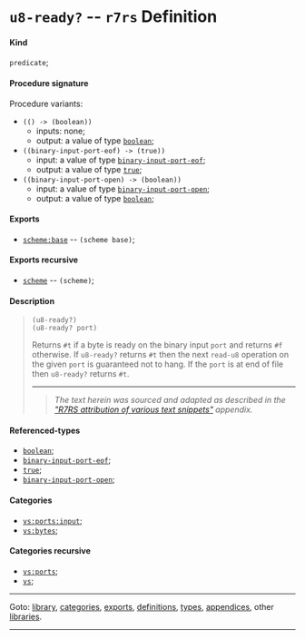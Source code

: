 

<a id='definition__r7rs__u8-ready_3f'></a>

# `u8-ready?` -- `r7rs` Definition


<a id='definition__r7rs__u8-ready_3f__kind'></a>

#### Kind

`predicate`;


<a id='definition__r7rs__u8-ready_3f__procedure-signature'></a>

#### Procedure signature

Procedure variants:
 * `(() -> (boolean))`
   * inputs: none;
   * output: a value of type [`boolean`](../../r7rs/types/boolean.md#type__r7rs__boolean);
 * `((binary-input-port-eof) -> (true))`
   * input: a value of type [`binary-input-port-eof`](../../r7rs/types/binary-input-port-eof.md#type__r7rs__binary-input-port-eof);
   * output: a value of type [`true`](../../r7rs/types/true.md#type__r7rs__true);
 * `((binary-input-port-open) -> (boolean))`
   * input: a value of type [`binary-input-port-open`](../../r7rs/types/binary-input-port-open.md#type__r7rs__binary-input-port-open);
   * output: a value of type [`boolean`](../../r7rs/types/boolean.md#type__r7rs__boolean);


<a id='definition__r7rs__u8-ready_3f__exports'></a>

#### Exports

 * [`scheme:base`](../../r7rs/exports/scheme_3a_base.md#export__r7rs__scheme_3a_base) -- `(scheme base)`;


<a id='definition__r7rs__u8-ready_3f__exports-recursive'></a>

#### Exports recursive

 * [`scheme`](../../r7rs/exports/scheme.md#export__r7rs__scheme) -- `(scheme)`;


<a id='definition__r7rs__u8-ready_3f__description'></a>

#### Description

> ````
> (u8-ready?)
> (u8-ready? port)
> ````
> 
> 
> Returns `#t` if a byte is ready on the binary input `port`
> and returns `#f` otherwise.  If `u8-ready?` returns
> `#t` then the next `read-u8` operation on the given
> `port` is guaranteed not to hang.  If the `port` is at end of
> file then `u8-ready?` returns `#t`.
> 
> 
> ----
> > *The text herein was sourced and adapted as described in the ["R7RS attribution of various text snippets"](../../r7rs/appendices/attribution.md#appendix__r7rs__attribution) appendix.*


<a id='definition__r7rs__u8-ready_3f__referenced-types'></a>

#### Referenced-types

 * [`boolean`](../../r7rs/types/boolean.md#type__r7rs__boolean);
 * [`binary-input-port-eof`](../../r7rs/types/binary-input-port-eof.md#type__r7rs__binary-input-port-eof);
 * [`true`](../../r7rs/types/true.md#type__r7rs__true);
 * [`binary-input-port-open`](../../r7rs/types/binary-input-port-open.md#type__r7rs__binary-input-port-open);


<a id='definition__r7rs__u8-ready_3f__categories'></a>

#### Categories

 * [`vs:ports:input`](../../r7rs/categories/vs_3a_ports_3a_input.md#category__r7rs__vs_3a_ports_3a_input);
 * [`vs:bytes`](../../r7rs/categories/vs_3a_bytes.md#category__r7rs__vs_3a_bytes);


<a id='definition__r7rs__u8-ready_3f__categories-recursive'></a>

#### Categories recursive

 * [`vs:ports`](../../r7rs/categories/vs_3a_ports.md#category__r7rs__vs_3a_ports);
 * [`vs`](../../r7rs/categories/vs.md#category__r7rs__vs);

----

Goto: [library](../../r7rs/_index.md#library__r7rs), [categories](../../r7rs/categories/_index.md#toc__r7rs__categories), [exports](../../r7rs/exports/_index.md#toc__r7rs__exports), [definitions](../../r7rs/definitions/_index.md#toc__r7rs__definitions), [types](../../r7rs/types/_index.md#toc__r7rs__types), [appendices](../../r7rs/appendices/_index.md#toc__r7rs__appendices), other [libraries](../../_libraries.md#toc__libraries).

----

